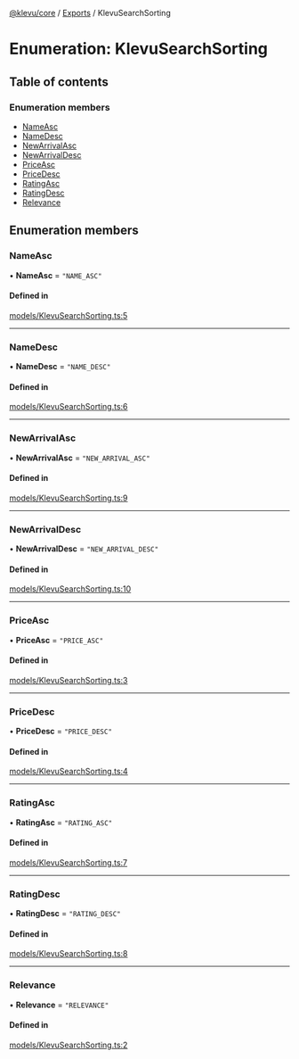 [@klevu/core]() / [Exports](../modules.md) / KlevuSearchSorting

# Enumeration: KlevuSearchSorting

## Table of contents

### Enumeration members

- [NameAsc](KlevuSearchSorting.md#nameasc)
- [NameDesc](KlevuSearchSorting.md#namedesc)
- [NewArrivalAsc](KlevuSearchSorting.md#newarrivalasc)
- [NewArrivalDesc](KlevuSearchSorting.md#newarrivaldesc)
- [PriceAsc](KlevuSearchSorting.md#priceasc)
- [PriceDesc](KlevuSearchSorting.md#pricedesc)
- [RatingAsc](KlevuSearchSorting.md#ratingasc)
- [RatingDesc](KlevuSearchSorting.md#ratingdesc)
- [Relevance](KlevuSearchSorting.md#relevance)

## Enumeration members

### NameAsc

• **NameAsc** = `"NAME_ASC"`

#### Defined in

[models/KlevuSearchSorting.ts:5](https://github.com/klevultd/frontend-sdk/blob/69fb0bc/packages/klevu-core/src/models/KlevuSearchSorting.ts#L5)

___

### NameDesc

• **NameDesc** = `"NAME_DESC"`

#### Defined in

[models/KlevuSearchSorting.ts:6](https://github.com/klevultd/frontend-sdk/blob/69fb0bc/packages/klevu-core/src/models/KlevuSearchSorting.ts#L6)

___

### NewArrivalAsc

• **NewArrivalAsc** = `"NEW_ARRIVAL_ASC"`

#### Defined in

[models/KlevuSearchSorting.ts:9](https://github.com/klevultd/frontend-sdk/blob/69fb0bc/packages/klevu-core/src/models/KlevuSearchSorting.ts#L9)

___

### NewArrivalDesc

• **NewArrivalDesc** = `"NEW_ARRIVAL_DESC"`

#### Defined in

[models/KlevuSearchSorting.ts:10](https://github.com/klevultd/frontend-sdk/blob/69fb0bc/packages/klevu-core/src/models/KlevuSearchSorting.ts#L10)

___

### PriceAsc

• **PriceAsc** = `"PRICE_ASC"`

#### Defined in

[models/KlevuSearchSorting.ts:3](https://github.com/klevultd/frontend-sdk/blob/69fb0bc/packages/klevu-core/src/models/KlevuSearchSorting.ts#L3)

___

### PriceDesc

• **PriceDesc** = `"PRICE_DESC"`

#### Defined in

[models/KlevuSearchSorting.ts:4](https://github.com/klevultd/frontend-sdk/blob/69fb0bc/packages/klevu-core/src/models/KlevuSearchSorting.ts#L4)

___

### RatingAsc

• **RatingAsc** = `"RATING_ASC"`

#### Defined in

[models/KlevuSearchSorting.ts:7](https://github.com/klevultd/frontend-sdk/blob/69fb0bc/packages/klevu-core/src/models/KlevuSearchSorting.ts#L7)

___

### RatingDesc

• **RatingDesc** = `"RATING_DESC"`

#### Defined in

[models/KlevuSearchSorting.ts:8](https://github.com/klevultd/frontend-sdk/blob/69fb0bc/packages/klevu-core/src/models/KlevuSearchSorting.ts#L8)

___

### Relevance

• **Relevance** = `"RELEVANCE"`

#### Defined in

[models/KlevuSearchSorting.ts:2](https://github.com/klevultd/frontend-sdk/blob/69fb0bc/packages/klevu-core/src/models/KlevuSearchSorting.ts#L2)

